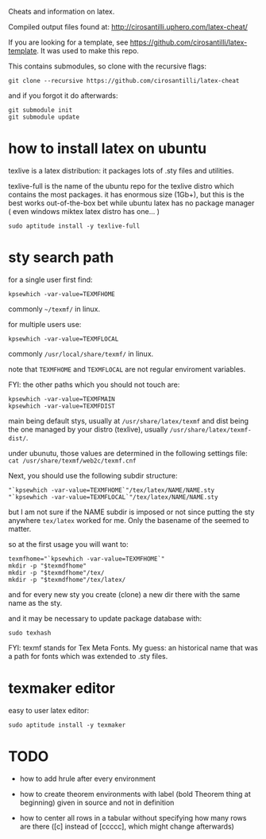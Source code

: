 Cheats and information on latex.

Compiled output files found at: <http://cirosantilli.uphero.com/latex-cheat/>

If you are looking for a template, see <https://github.com/cirosantilli/latex-template>.
It was used to make this repo.

This contains submodules, so clone with the recursive flags:

    git clone --recursive https://github.com/cirosantilli/latex-cheat

and if you forgot it do afterwards:

    git submodule init
    git submodule update

# how to install latex on ubuntu

texlive is a latex distribution: it packages lots of .sty files and utilities.

texlive-full is the name of the ubuntu repo for the texlive distro which contains the most packages.
it has enormous size (1Gb+), but  this is the best works out-of-the-box bet
while ubuntu latex has no package manager ( even windows miktex latex distro has one... )

    sudo aptitude install -y texlive-full

# sty search path

for a single user first find:

    kpsewhich -var-value=TEXMFHOME

commonly `~/texmf/` in linux.

for multiple users use:

    kpsewhich -var-value=TEXMFLOCAL

commonly `/usr/local/share/texmf/` in linux.

note that `TEXMFHOME` and `TEXMFLOCAL` are not regular enviroment variables.

FYI: the other paths which you should not touch are:

    kpsewhich -var-value=TEXMFMAIN
    kpsewhich -var-value=TEXMFDIST

main being default stys, usually at `/usr/share/latex/texmf` and dist being the one
managed by your distro (texlive), usually `/usr/share/latex/texmf-dist/`.

under ubunutu, those values are determined in the following settings file: `cat /usr/share/texmf/web2c/texmf.cnf`

Next, you should use the following subdir structure:

    "`kpsewhich -var-value=TEXMFHOME`"/tex/latex/NAME/NAME.sty
    "`kpsewhich -var-value=TEXMFLOCAL`"/tex/latex/NAME/NAME.sty

but I am not sure if the NAME subdir is imposed or not since putting
the sty anywhere `tex/latex` worked for me.
Only the basename of the seemed to matter.

so at the first usage you will want to:

    texmfhome="`kpsewhich -var-value=TEXMFHOME`"
    mkdir -p "$texmdfhome"
    mkdir -p "$texmdfhome"/tex/
    mkdir -p "$texmdfhome"/tex/latex/

and for every new sty you create (clone) a new dir there with the same name as the sty.

and it may be necessary to update package database with:

    sudo texhash

FYI: texmf stands for Tex Meta Fonts. My guess: an historical name
that was a path for fonts which was extended to .sty files.

# texmaker editor

easy to user latex editor:

    sudo aptitude install -y texmaker

# TODO

* how to add hrule after every environment

* how to create theorem environments with label (bold Theorem thing at beginning)
    given in source and not in definition

* how to center all rows in a tabular without specifying how many rows are there
    ([c] instead of [ccccc], which might change afterwards)
